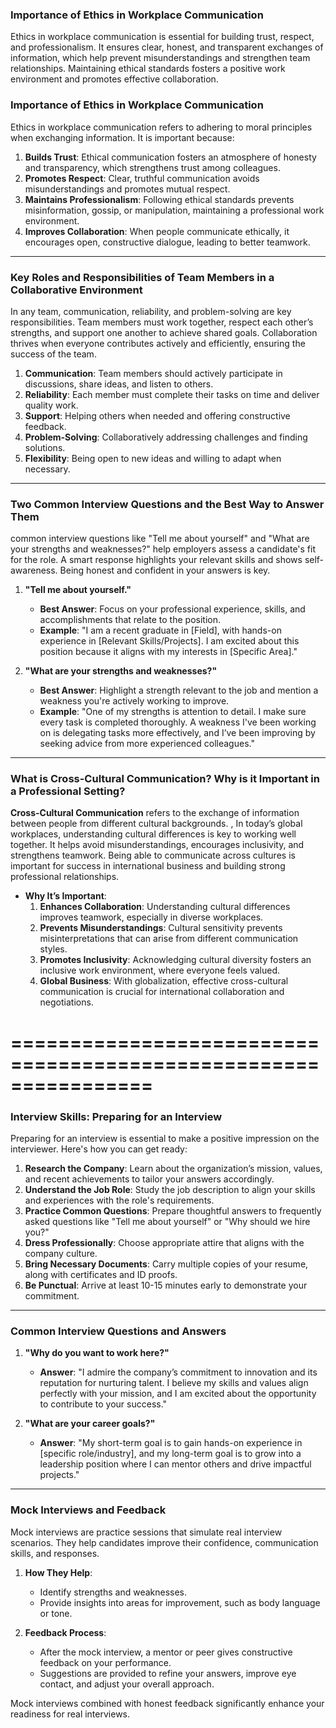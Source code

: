 

### **Importance of Ethics in Workplace Communication**

Ethics in workplace communication is essential for building trust, respect, and professionalism. It ensures clear, honest, and transparent exchanges of information, which help prevent misunderstandings and strengthen team relationships. Maintaining ethical standards fosters a positive work environment and promotes effective collaboration.

### **Importance of Ethics in Workplace Communication**  
Ethics in workplace communication refers to adhering to moral principles when exchanging information. It is important because:  
1. **Builds Trust**: Ethical communication fosters an atmosphere of honesty and transparency, which strengthens trust among colleagues.  
2. **Promotes Respect**: Clear, truthful communication avoids misunderstandings and promotes mutual respect.  
3. **Maintains Professionalism**: Following ethical standards prevents misinformation, gossip, or manipulation, maintaining a professional work environment.  
4. **Improves Collaboration**: When people communicate ethically, it encourages open, constructive dialogue, leading to better teamwork.  

---
### **Key Roles and Responsibilities of Team Members in a Collaborative Environment**

In any team, communication, reliability, and problem-solving are key responsibilities. Team members must work together, respect each other’s strengths, and support one another to achieve shared goals. Collaboration thrives when everyone contributes actively and efficiently, ensuring the success of the team.

1. **Communication**: Team members should actively participate in discussions, share ideas, and listen to others.  
2. **Reliability**: Each member must complete their tasks on time and deliver quality work.  
3. **Support**: Helping others when needed and offering constructive feedback.  
4. **Problem-Solving**: Collaboratively addressing challenges and finding solutions.  
5. **Flexibility**: Being open to new ideas and willing to adapt when necessary.  

---

### **Two Common Interview Questions and the Best Way to Answer Them**

common interview questions like "Tell me about yourself" and "What are your strengths and weaknesses?" help employers assess a candidate's fit for the role. A smart response highlights your relevant skills and shows self-awareness. Being honest and confident in your answers is key.

1. **"Tell me about yourself."**  
   - **Best Answer**: Focus on your professional experience, skills, and accomplishments that relate to the position.  
   - **Example**: "I am a recent graduate in [Field], with hands-on experience in [Relevant Skills/Projects]. I am excited about this position because it aligns with my interests in [Specific Area]."  

2. **"What are your strengths and weaknesses?"**  
   - **Best Answer**: Highlight a strength relevant to the job and mention a weakness you're actively working to improve.  
   - **Example**: "One of my strengths is attention to detail. I make sure every task is completed thoroughly. A weakness I've been working on is delegating tasks more effectively, and I’ve been improving by seeking advice from more experienced colleagues."  

---

### **What is Cross-Cultural Communication? Why is it Important in a Professional Setting?**  

 **Cross-Cultural Communication** refers to the exchange of information between people from different cultural backgrounds.  , In today’s global workplaces, understanding cultural differences is key to working well together. It helps avoid misunderstandings, encourages inclusivity, and strengthens teamwork. Being able to communicate across cultures is important for success in international business and building strong professional relationships.

- **Why It’s Important**:  
   1. **Enhances Collaboration**: Understanding cultural differences improves teamwork, especially in diverse workplaces.  
   2. **Prevents Misunderstandings**: Cultural sensitivity prevents misinterpretations that can arise from different communication styles.  
   3. **Promotes Inclusivity**: Acknowledging cultural diversity fosters an inclusive work environment, where everyone feels valued.  
   4. **Global Business**: With globalization, effective cross-cultural communication is crucial for international collaboration and negotiations.  

#  ================================================================

### **Interview Skills: Preparing for an Interview**  

Preparing for an interview is essential to make a positive impression on the interviewer. Here's how you can get ready:  

1. **Research the Company**: Learn about the organization’s mission, values, and recent achievements to tailor your answers accordingly.  
2. **Understand the Job Role**: Study the job description to align your skills and experiences with the role's requirements.  
3. **Practice Common Questions**: Prepare thoughtful answers to frequently asked questions like "Tell me about yourself" or "Why should we hire you?"  
4. **Dress Professionally**: Choose appropriate attire that aligns with the company culture.  
5. **Bring Necessary Documents**: Carry multiple copies of your resume, along with certificates and ID proofs.  
6. **Be Punctual**: Arrive at least 10-15 minutes early to demonstrate your commitment.  

---

### **Common Interview Questions and Answers**  

1. **"Why do you want to work here?"**  
   - **Answer**: "I admire the company’s commitment to innovation and its reputation for nurturing talent. I believe my skills and values align perfectly with your mission, and I am excited about the opportunity to contribute to your success."  

2. **"What are your career goals?"**  
   - **Answer**: "My short-term goal is to gain hands-on experience in [specific role/industry], and my long-term goal is to grow into a leadership position where I can mentor others and drive impactful projects."  

---

### **Mock Interviews and Feedback**  

Mock interviews are practice sessions that simulate real interview scenarios. They help candidates improve their confidence, communication skills, and responses.  

1. **How They Help**:  
   - Identify strengths and weaknesses.  
   - Provide insights into areas for improvement, such as body language or tone.  

2. **Feedback Process**:  
   - After the mock interview, a mentor or peer gives constructive feedback on your performance.  
   - Suggestions are provided to refine your answers, improve eye contact, and adjust your overall approach.  

Mock interviews combined with honest feedback significantly enhance your readiness for real interviews.

